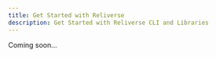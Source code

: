 ```yaml
---
title: Get Started with Reliverse
description: Get Started with Reliverse CLI and Libraries
---
```


Coming soon...

<!-- Guides lead a user through a specific task they want to accomplish, often with a sequence of steps.
Writing a good guide requires thinking about what your users are trying to do.

## Further reading

- Read [about how-to guides](https://diataxis.fr/how-to-guides/) in the Diátaxis framework -->
